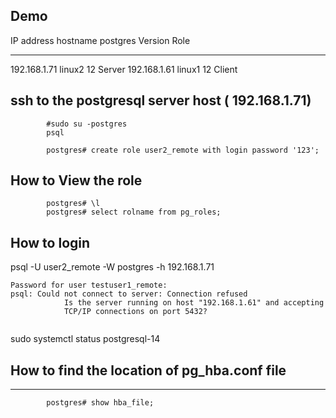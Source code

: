 




## Demo

IP address 			hostname 		postgres Version 	Role
*************		**********		**********			**********
192.168.1.71		linux2			12					Server 
192.168.1.61		linux1			12					Client




## ssh to the postgresql server host ( 192.168.1.71)
			#sudo su -postgres
			psql
			
			postgres# create role user2_remote with login password '123';
			
## How to View the role

			postgres# \l
			postgres# select rolname from pg_roles;
			

## How to login

psql -U user2_remote -W postgres -h 192.168.1.71
```
Password for user testuser1_remote:
psql: Could not connect to server: Connection refused 
			Is the server running on host "192.168.1.61" and accepting
			TCP/IP connections on port 5432?
			
```


sudo systemctl status postgresql-14



## How to find the location of pg_hba.conf file
***********************************************

			postgres# show hba_file;
			
